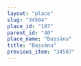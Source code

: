 ```yaml
---
layout: "place"
slug: "34504"
place_id: "187"
parent_id: "40"
place_name: "Baṣṣānu"
title: "Baṣṣānu"
previous_item: "34507"
---
```

